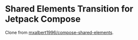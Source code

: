 # Shared Elements Transition for Jetpack Compose

Clone from [mxalbert1996/compose-shared-elements](https://github.com/mxalbert1996/compose-shared-elements/).